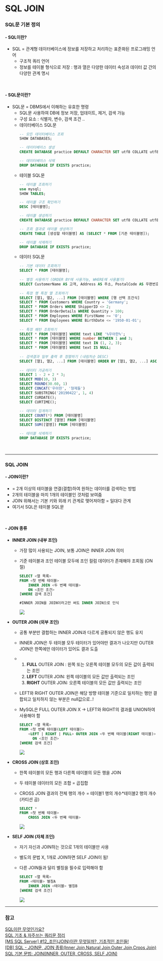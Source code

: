 # SQL JOIN
### SQL문 기본 정의
#### - SQL이란?
* SQL = 관계형 데이터베이스에 정보를 저장하고 처리하는 표준화된 프로그래밍 언어
  * 구조적 쿼리 언어
  * 정보를 테이블 형식으로 저장 : 행과 열은 다양한 데이터 속성과 데이터 값 간의 다양한 관계 명시
<br/>
        
#### - SQL문이란?
* SQL문 = DBMS에서 이해하는 유효한 명령
  * SQL문 사용하여 DB에 정보 저장, 업데이트, 제거, 검색 가능
  * 구성 요소 : 식별자, 변수, 검색 조건 ..
  * 데이터베이스 SQL문
    ```sql
    -- 모든 데이터베이스 조회
    SHOW DATABASES;

    -- 데이터베이스 생성
    CREATE DATABASE practice DEFAULT CHARACTER SET utf8 COLLATE utf8_general_ci;

    -- 데이터베이스 삭제
    DROP DATABASE IF EXISTS practice;
    ```
  * 테이블 SQL문
    ```sql
    -- 테이블 조회하기
    use mysql;
    SHOW TABLES;

    -- 테이블 구조 확인하기
    DESC [테이블명];

    -- 테이블 생성하기
    CREATE DATABASE practice DEFAULT CHARACTER SET utf8 COLLATE utf8_general_ci;

    -- 조회 결과로 테이블 생성하기
    CREATE TABLE [생성할 테이블명] AS (SELECT * FROM [기존 테이블명]);

    -- 테이블 삭제하기
    DROP DATABASE IF EXISTS practice;
    ```
  * 데이터 SQL문
    ```sql
    -- 기본 데이터 조회하기
    SELECT * FROM [테이블명];
        
    -- 별칭 사용하기 (ORDER BY에 사용가능, WHERE에 사용불가)
    SELECT CustomerName AS 고객, Address AS 주소, PostalCode AS 우편번호 FROM Customers;
        
    -- 특정 행 특정 열 조회하기
    SELECT [열1, 열2, ...] FROM [테이블명] WHERE [행 선택 조건식]
    SELECT * FROM Customers WHERE Country = 'Germany';
    SELECT * FROM Orders WHERE ShipperID <> 2;
    SELECT * FROM OrderDetails WHERE Quantity > 100;
    SELECT * FROM Employees WHERE FirstName >= 'O';
    SELECT * FROM Employees WHERE BirthDate <= '1950-01-01';
        
    -- 특정 패턴 조회하기
    SELECT * FROM [테이블명] WHERE text LIKE '%우아한%';
    SELECT * FROM [테이블명] WHERE number BETWEEN 1 and 3;
    SELECT * FROM [테이블명] WHERE text IN (1, 2, 3);
    SELECT * FROM [테이블명] WHERE text IS NULL;
        
    -- 검색결과 일부 출력 후 정렬하기 (내림차순 DESC)
    SELECT [열1, 열2, ...] FROM [테이블명] ORDER BY [열1, 열2, ...] ASC LIMIT 5;
        
    -- 데이터 가공하기
    SELECT 1 - 2 + 2 * 3;
    SELECT MOD(10, 3)
    SELECT ROUND(30.60, 1)
    SELECT CONCAT('우아한', '형제들')  
    SELECT SUBSTRING('20190422', 1, 4)
    SELECT CURDATE();
    SELECT CURTIME();
        
    -- 데이터 집계하기
    SELECT COUNT(*) FROM [테이블명]
    SELECT DISTINCT [열명] FROM [테이블명]
    SELECT SUM([열명]) FROM [테이블명]

    -- 테이블 삭제하기
    DROP DATABASE IF EXISTS practice;
    ```
<br/>

---
### SQL JOIN
#### - JOIN이란?
* = 2개 이상의 테이블을 연결(결합)하여 원하는 데이터를 검색하는 방법
* 2개의 테이블을 마치 1개의 테이블인 것처럼 보여줌
* JOIN 위해서는 기본 키와 외래 키 관계로 맺어져아함 = 일대다 관계
* 여기서 SQL은 테이블 SQL문
<br/>

#### - JOIN 종류
* **INNER JOIN (내부 조인)**
  
  * 가장 많이 사용되는 JOIN, 보통 JOIN은 INNER JOIN 의미
  * 기준 테이블과 조인 테이블 모두에 조인 컬럼 데이터가 존재해야 조회됨 (ON절)
    
    ```sql
    SELECT <열 목록>
    FROM <첫 번째 테이블>
        INNER JOIN <두 번째 테이블>
        ON <조인 조건>
    [WHERE 검색 조건]

    #INNER JOIN을 JOIN이라고만 써도 INNER JOIN으로 인식
    ```
    <img src="https://hongong.hanbit.co.kr/wp-content/uploads/2021/11/%ED%98%BC%EC%9E%90-%EA%B3%B5%EB%B6%80%ED%95%98%EB%8A%94-SQL_INNER-JOIN-768x768.png">
* **OUTER JOIN (외부 조인)**

  * 공통 부분만 결합하는 INNER JOIN과 다르게 공통되지 않은 행도 유지
  * INNER JOIN은 두 테이블 모두 테이터가 있어야만 결과가 나오지만 OUTER JOIN은 한쪽에만 데이터가 있어도 결과 도출
  * 1. **FULL** OUTER JOIN : 왼쪽 또는 오른쪽 테이블 모두의 모든 값이 출력되는 조인
    2. **LEFT** OUTER JOIN: 왼쪽 테이블의 모든 값만 출력되는 조인
    3. **RIGHT** OUTER JOIN: 오른쪽 테이블의 모든 값만 출력되는 조인
  * LEFT와 RIGHT OUTER JOIN은 해당 방향 테이블 기준으로 일치하는 행만 결합되고 일치하지 않는 부분은 null값으로..!
  * MySQL은 FULL OUTER JOIN X -> LEFT와 RIGHT의 결과를 UNION하여 사용해야 함

    ```sql
    SELECT <열 목록>
    FROM <첫 번째 테이블(LEFT 테이블)>
        <LEFT | RIGHT | FULL> OUTER JOIN <두 번째 테이블(RIGHT 테이블)>
          ON <조인 조건>
    [WHERE 검색 조건]
    ```
    <img src="https://hongong.hanbit.co.kr/wp-content/uploads/2021/11/OUTER-JOIN_%EB%8D%94%EC%95%8C%EC%95%84%EB%B3%B4%EA%B8%B0-768x768.png">
    
* **CROSS JOIN (상호 조인)**

    * 한쪽 테이블의 모든 행과 다른쪽 테이블의 모든 행을 JOIN
    * 두 테이블 데이터의 모든 조합 = 곱집합
    * CROSS JOIN 결과의 전체 행의 개수 = 테이블1 행의 개수*테이블2 행의 개수(카티션 곱)

      ```sql
      SELECT *
      FROM <첫 번째 테이블>
          CROSS JOIN <두 번째 테이블>
      ```
      <img src="https://hongong.hanbit.co.kr/wp-content/uploads/2021/11/%ED%98%BC%EC%9E%90-%EA%B3%B5%EB%B6%80%ED%95%98%EB%8A%94-SQL_CROSS-JOIN-768x768.png">
* **SELF JOIN (자체 조인)**

    * 자기 자신과 JOIN하는 것으로 1개의 테이블만 사용
    * 별도의 문법 X, 1개로 JOIN하면 SELF JOIN이 됨!
    * 다른 JOIN들과 달리 별칭을 필수로 입력해야 함

      ```sql
      SELECT <열 목록>
      FROM <테이블> 별칭A
          INNER JOIN <테이블> 별칭B
      [WHERE 검색 조건]
      ```
      <img src="https://hongong.hanbit.co.kr/wp-content/uploads/2021/11/%ED%98%BC%EC%9E%90-%EA%B3%B5%EB%B6%80%ED%95%98%EB%8A%94-SQL_SELF-JOIN-768x768.png">

---
### 참고
[SQL이란 무엇인가요?](https://aws.amazon.com/ko/what-is/sql/)<br/>
[SQL 기초 & 자주쓰는 쿼리문 정리](https://365kim.tistory.com/102)<br/>
[[MS SQL Server] #12_조인(JOIN)이란 무엇일까?, 기초적인 조인들!](https://doorbw.tistory.com/223)<br/>
[[DB] SQL - JOIN문, JOIN 종류(Inner Join,Natural Join,Outer Join,Croos Join)](https://doh-an.tistory.com/30)<br/>
[SQL 기본 문법: JOIN(INNER, OUTER, CROSS, SELF JOIN)](https://hongong.hanbit.co.kr/sql-%EA%B8%B0%EB%B3%B8-%EB%AC%B8%EB%B2%95-joininner-outer-cross-self-join/)
